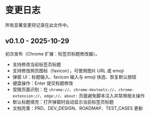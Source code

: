 # 变更日志

所有显著变更将记录在此文件中。

## v0.1.0 - 2025-10-29

初次发布（Chrome 扩展：标签页标题修改器）。

- 支持修改当前标签页标题
- 支持修改网页图标（favicon），可使用图片 URL 或 emoji
- 弹窗 UI：标题输入、favicon 输入与 emoji 快选、恢复默认按钮
- 键盘操作：Enter 提交标题修改
- 受限页面识别：在 `chrome://`、`chrome-devtools://`、`chrome-extension://`、`edge://`、`about:` 页面避免脚本注入并禁用相关操作
- 默认标题填充：打开弹窗时自动显示当前标签页标题
- 文档完善：PRD、DEV_DESIGN、ROADMAP、TEST_CASES 更新